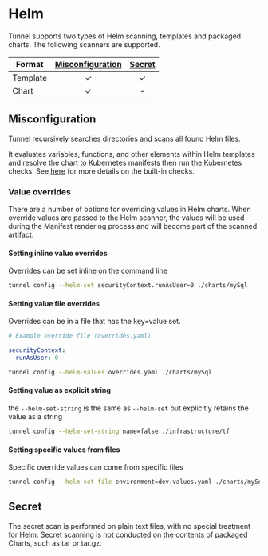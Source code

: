 # Helm

Tunnel supports two types of Helm scanning, templates and packaged charts.
The following scanners are supported.

| Format   | [Misconfiguration] | [Secret] |
| -------- | :----------------: | :------: |
| Template |         ✓          |    ✓     |
| Chart    |         ✓          |    -     |

## Misconfiguration

Tunnel recursively searches directories and scans all found Helm files.

It evaluates variables, functions, and other elements within Helm templates and resolve the chart to Kubernetes manifests then run the Kubernetes checks.
See [here](../../scanner/misconfiguration/check/builtin.md) for more details on the built-in checks.

### Value overrides

There are a number of options for overriding values in Helm charts.
When override values are passed to the Helm scanner, the values will be used during the Manifest rendering process and will become part of the scanned artifact.

#### Setting inline value overrides

Overrides can be set inline on the command line

```bash
tunnel config --helm-set securityContext.runAsUser=0 ./charts/mySql
```

#### Setting value file overrides

Overrides can be in a file that has the key=value set.

```yaml
# Example override file (overrides.yaml)

securityContext:
  runAsUser: 0
```

```bash
tunnel config --helm-values overrides.yaml ./charts/mySql
```

#### Setting value as explicit string

the `--helm-set-string` is the same as `--helm-set` but explicitly retains the value as a string

```bash
tunnel config --helm-set-string name=false ./infrastructure/tf
```

#### Setting specific values from files

Specific override values can come from specific files

```bash
tunnel config --helm-set-file environment=dev.values.yaml ./charts/mySql
```

## Secret

The secret scan is performed on plain text files, with no special treatment for Helm.
Secret scanning is not conducted on the contents of packaged Charts, such as tar or tar.gz.

[Misconfiguration]: ../../scanner/misconfiguration/index.md
[Secret]: ../../scanner/secret.md
